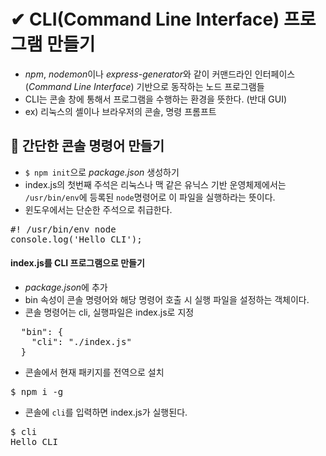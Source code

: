 # ✔ CLI(Command Line Interface) 프로그램 만들기
- *npm*, *nodemon*이나 *express-generator*와 같이 커맨드라인 인터페이스(*Command Line Interface*) 기반으로 동작하는 노드 프로그램들
- CLI는 콘솔 창에 통해서 프로그램을 수행하는 환경을 뜻한다. (반대 GUI)
- ex) 리눅스의 셸이나 브라우저의 콘솔, 명령 프롬프트
## 🌈 간단한 콘솔 명령어 만들기
- `$ npm init`으로 *package.json* 생성하기
- index.js의 첫번째 주석은 리눅스나 맥 같은 유닉스 기반 운영체제에서는 `/usr/bin/env`에 등록된 `node`명령어로 이 파일을 실행하라는 뜻이다.
- 윈도우에서는 단순한 주석으로 취급한다.
<pre>
#! /usr/bin/env node
console.log('Hello CLI');
</pre>
#### index.js를 CLI 프로그램으로 만들기
- *package.json*에 추가
- bin 속성이 콘솔 명령어와 해당 명령어 호출 시 실행 파일을 설정하는 객체이다.
- 콘솔 명령어는 cli, 실행파일은 index.js로 지정
<pre>
  "bin": {
    "cli": "./index.js"
  }
</pre>
- 콘솔에서 현재 패키지를 전역으로 설치
<pre>
$ npm i -g
</pre>
- 콘솔에 `cli`를 입력하면 index.js가 실행된다.
<pre>
$ cli
Hello CLI
</pre>